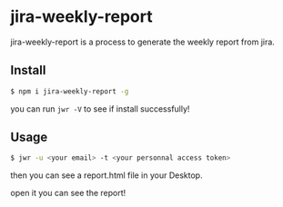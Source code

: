 # jira-weekly-report

jira-weekly-report is a process to generate the weekly report from jira.

## Install

```bash
$ npm i jira-weekly-report -g
```

you can run `jwr -V` to see if install successfully!

## Usage

```bash
$ jwr -u <your email> -t <your personnal access token>
```

then you can see a report.html file in your Desktop.

open it you can see the report!